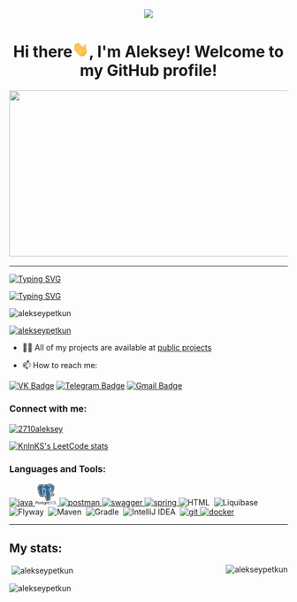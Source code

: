 <!--Hi there, I'm [Aleksey](https://github.com/Aleksey2710)👋-->
 
<!--[![Typing SVG](https://readme-typing-svg.herokuapp.com?color=%2336BCF7&lines=Computer+science+student)](https://git.io/typing-svg)-->

<div id="header" align="center">
  <img src="https://media.giphy.com/media/v1.Y2lkPTc5MGI3NjExMmQ2ZTUxNGNjNWU2ZGU0OTgxMDc0ODdhZTJiODM3MGExYjYxMTFiZCZjdD1z/M9gbBd9nbDrOTu1Mqx/giphy.gif" width="100"/>
</div>

<h1 align="center">Hi there<img src="https://raw.githubusercontent.com/StanGirard/StanGirard/master/wave.gif" width="30px">, I'm Aleksey! Welcome to my GitHub profile!</h1>

<div align="center">
  <img src="https://media.giphy.com/media/v1.Y2lkPTc5MGI3NjExMjg5ODI2NjdhMzQwZmQ2NzAzNGJjMTRmNTY3MGYxYWMzZDc3ODFmMSZjdD1n/dWesBcTLavkZuG35MI/giphy.gif" width="600"      height="300"/>
</div>

---

<!-- ![](https://github.com/blackcater/blackcater/raw/main/images/Hi.gif) -->

[![Typing SVG](https://readme-typing-svg.herokuapp.com?color=%2336BCF7&lines=Computer+science+student)](https://git.io/typing-svg)

[![Typing SVG](https://readme-typing-svg.herokuapp.com?color=%2336BCF7&lines=A+passionate+backend+developer)](https://git.io/typing-svg)

<p align="left"> <img src="https://komarev.com/ghpvc/?username=alekseypetkun&label=Profile%20views&color=0e75b6&style=flat" alt="alekseypetkun" /> </p>

<p align="left"> <a href="https://github.com/ryo-ma/github-profile-trophy"><img src="https://github-profile-trophy.vercel.app/?username=alekseypetkun" alt="alekseypetkun" /></a> </p>

- 👨‍💻 All of my projects are available at [public projects](https://github.com/AlekseyPetkun?tab=repositories "repositories")

- 📫 How to reach me:

[![VK Badge](https://img.shields.io/badge/-ВКонтакте-blue?style=for-the-badge&logo=VK&logoColor=white "VK")](https://vk.com/id54492782)
[![Telegram Badge](https://img.shields.io/badge/-Telegram-blue?style=for-the-badge&logo=Telegram&logoColor=white "Telegram")](https://t.me/lngermanland) 
[![Gmail  Badge](https://img.shields.io/badge/-Gmail-red?style=for-the-badge&logo=Gmail&logoColor=white "Gmail")](mailto:2710aleksey@gmail.com)


<h3 align="left">Connect with me:</h3>
<p align="left">
<a href="https://www.leetcode.com/2710aleksey" target="blank"><img align="center" src="https://raw.githubusercontent.com/rahuldkjain/github-profile-readme-generator/master/src/images/icons/Social/leet-code.svg" title="LeetCode" alt="2710aleksey" height="30" width="40" /></a>
</p>

[![KnlnKS's LeetCode stats](https://leetcode-stats-six.vercel.app/api?username=2710aleksey&theme=dark)](https://github.com/AlekseyPetkun/leetcode-stats)

<h3 align="left">Languages and Tools:</h3>
<p align="left"> 
 
 <a href="https://www.java.com" target="_blank" rel="noreferrer"> <img src="https://www.vectorlogo.zone/logos/java/java-ar21.svg" title="Java" alt="java" width="80" height="40"/> </a> 
 <a href="https://www.postgresql.org" target="_blank" rel="noreferrer"> <img src="https://raw.githubusercontent.com/devicons/devicon/master/icons/postgresql/postgresql-original-wordmark.svg" title="PostgreSQL" alt="postgresql" width="40" height="40"/> </a>
 <a href="https://postman.com" target="_blank" rel="noreferrer"> <img src="https://www.vectorlogo.zone/logos/getpostman/getpostman-icon.svg" title="Postman" alt="postman" width="40" height="40"/> </a> 
 <a href="https://swagger.io" target="_blank" rel="noreferrer"> <img src="https://iconape.com/wp-content/files/kd/371533/svg/371533.svg" title="Swagger" alt="swagger" width="40" height="40"/> </a> 
 <a href="https://spring.io/" target="_blank" rel="noreferrer"> <img src="https://www.vectorlogo.zone/logos/springio/springio-ar21.svg" title="Spring Framework" alt="spring" width="80" height="40"/> </a> 
 <img src="https://www.vectorlogo.zone/logos/w3_html5/w3_html5-ar21.svg" title="HTML5" alt="HTML" width="80" height="40"/>&nbsp;
  <img src="https://upload.vectorlogo.zone/logos/liquibase/images/bd2ff83d-5758-4629-ad54-b1de6f15c7c1.svg" title="Liquibase" alt="Liquibase" width="80" height="40"/>&nbsp;
  <img src="https://upload.vectorlogo.zone/logos/flywaydb/images/b336d129-8bbb-48b4-bed0-55ddd690cef4.svg" title="Flyway" alt="Flyway" width="40" height="40"/>&nbsp;
  <img src="https://upload.vectorlogo.zone/logos/apache_maven/images/bf250be6-ab7f-4191-b421-8d0acb1dc6e4.svg" title="Maven" alt="Maven" width="80" height="40"/>&nbsp;
  <img src="https://www.vectorlogo.zone/logos/gradle/gradle-ar21.svg" title="Gradle" alt="Gradle" width="80" height="40"/>&nbsp;
   <img src="https://upload.vectorlogo.zone/logos/jetbrains_idea/images/d4398a36-c378-4511-a508-106ded6cd69a.svg" title="IntelliJ IDEA" alt="IntelliJ IDEA" width="40" height="40"/>&nbsp;
   <a href="https://git-scm.com/" target="_blank" rel="noreferrer"> <img src="https://www.vectorlogo.zone/logos/git-scm/git-scm-ar21.svg" title="Git" alt="git" width="80" height="40"/> </a>
   <a href="https://www.docker.com/" target="_blank" rel="noreferrer"> <img src="https://www.vectorlogo.zone/logos/docker/docker-official.svg" title="Docker" alt="docker" width="50" height="40"/> </a> 
</p>

---

## My stats:

<p><img align="right" src="https://github-readme-stats.vercel.app/api/top-langs?username=alekseypetkun&show_icons=true&locale=en&layout=compact" alt="alekseypetkun" /></p>

<p>&nbsp;<img align="center" src="https://github-readme-stats.vercel.app/api?username=alekseypetkun&show_icons=true&locale=en" alt="alekseypetkun" /></p>

<p><img align="center" src="https://github-readme-streak-stats.herokuapp.com/?user=alekseypetkun&" alt="alekseypetkun" /></p>


<!--
**Aleksey2710/Aleksey2710** is a ✨ _special_ ✨ repository because its `README.md` (this file) appears on your GitHub profile.

Here are some ideas to get you started:

- 🔭 I’m currently working on ...
- 🌱 I’m currently learning ...
- 👯 I’m looking to collaborate on ...
- 🤔 I’m looking for help with ...
- 💬 Ask me about ...
- 📫 How to reach me: ...
- 😄 Pronouns: ...
- ⚡ Fun fact: ...
-->
